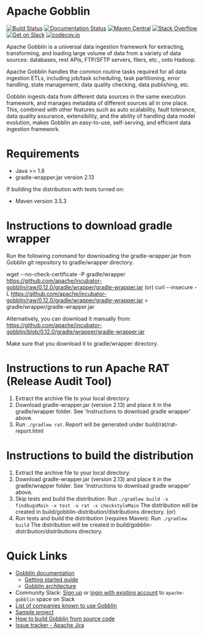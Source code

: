 # Apache Gobblin 
[![Build Status](https://api.travis-ci.org/apache/incubator-gobblin.svg?branch=master)](https://travis-ci.org/apache/incubator-gobblin)
[![Documentation Status](https://readthedocs.org/projects/gobblin/badge/?version=latest)](https://gobblin.readthedocs.org/en/latest/?badge=latest)
[![Maven Central](https://maven-badges.herokuapp.com/maven-central/org.apache.gobblin/gobblin-api/badge.svg)](https://search.maven.org/search?q=g:org.apache.gobblin)
[![Stack Overflow](http://img.shields.io/:stack%20overflow-gobblin-brightgreen.svg)](http://stackoverflow.com/questions/tagged/gobblin)
[![Get on Slack](https://img.shields.io/badge/slack-join-orange.svg)](https://join.slack.com/t/apache-gobblin/shared_invite/zt-hkwu51id-aVxL3bvtLdi778YHFV1b6A)
[![codecov.io](https://codecov.io/github/apache/incubator-gobblin/branch/master/graph/badge.svg)](https://codecov.io/github/apache/incubator-gobblin)

Apache Gobblin is a universal data ingestion framework for extracting, transforming, and loading large volume of data from a variety of data sources: databases, rest APIs, FTP/SFTP servers, filers, etc., onto Hadoop. 

Apache Gobblin handles the common routine tasks required for all data ingestion ETLs, including job/task scheduling, task partitioning, error handling, state management, data quality checking, data publishing, etc. 

Gobblin ingests data from different data sources in the same execution framework, and manages metadata of different sources all in one place. This, combined with other features such as auto scalability, fault tolerance, data quality assurance, extensibility, and the ability of handling data model evolution, makes Gobblin an easy-to-use, self-serving, and efficient data ingestion framework.

# Requirements
* Java >= 1.8 
* gradle-wrapper.jar version 2.13

If building the distribution with tests turned on:
* Maven version 3.5.3 

# Instructions to download gradle wrapper
Run the following command for downloading the gradle-wrapper.jar from Gobblin git repository to gradle/wrapper directory.

wget --no-check-certificate -P gradle/wrapper https://github.com/apache/incubator-gobblin/raw/0.12.0/gradle/wrapper/gradle-wrapper.jar
(or)
curl --insecure -L https://github.com/apache/incubator-gobblin/raw/0.12.0/gradle/wrapper/gradle-wrapper.jar > gradle/wrapper/gradle-wrapper.jar

Alternatively, you can download it manually from: 
https://github.com/apache/incubator-gobblin/blob/0.12.0/gradle/wrapper/gradle-wrapper.jar

Make sure that you download it to gradle/wrapper directory. 

# Instructions to run Apache RAT (Release Audit Tool)
1. Extract the archive file to your local directory.
2. Download gradle-wrapper.jar (version 2.13) and place it in the gradle/wrapper folder. See 'Instructions to download gradle wrapper' above.
3. Run `./gradlew rat`. Report will be generated under build/rat/rat-report.html

# Instructions to build the distribution
1. Extract the archive file to your local directory.
2. Download gradle-wrapper.jar (version 2.13) and place it in the gradle/wrapper folder. See 'Instructions to download gradle wrapper' above.
3. Skip tests and build the distribution: 
Run `./gradlew build -x findbugsMain -x test -x rat -x checkstyleMain` 
The distribution will be created in build/gobblin-distribution/distributions directory.
(or)
3. Run tests and build the distribution (requires Maven): 
Run `./gradlew build` 
The distribution will be created in build/gobblin-distribution/distributions directory.

# Quick Links

  * [Gobblin documentation](http://gobblin.readthedocs.org/en/latest/)
    * [Getting started guide](http://gobblin.readthedocs.org/en/latest/Getting-Started/)
    * [Gobblin architecture](http://gobblin.readthedocs.io/en/latest/Gobblin-Architecture/)
  * Community Slack: [Sign up](https://join.slack.com/t/apache-gobblin/shared_invite/zt-hkwu51id-aVxL3bvtLdi778YHFV1b6A) or [login with existing account](https://apache-gobblin.slack.com) to `apache-gobblin` space on Slack
  * [List of companies known to use Gobblin](http://gobblin.readthedocs.io/en/latest/Powered-By/) 
  * [Sample project](https://github.com/apache/incubator-gobblin/tree/master/gobblin-example)
  * [How to build Gobblin from source code](http://gobblin.readthedocs.io/en/latest/user-guide/Building-Gobblin/)
  * [Issue tracker - Apache Jira](https://issues.apache.org/jira/projects/GOBBLIN/issues/)
